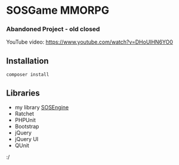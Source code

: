 # SOSGame MMORPG
### Abandoned Project - old closed

YouTube video: https://www.youtube.com/watch?v=DHoUlHN6YO0

## Installation
```
composer install
```

## Libraries
- my library [SOSEngine](https://github.com/stanfortonski/SOSEngine) 
- Ratchet
- PHPUnit
- Bootstrap
- jQuery
- jQuery UI
- QUnit


:/
